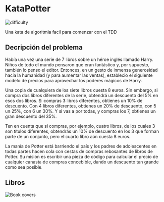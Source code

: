 # KataPotter
![difficulty][difficulty]

Una kata de algoritmia facil para comenzar con el TDD

## Decripción del problema
Había una vez una serie de 7 libros sobre un héroe inglés llamado Harry. Niños de todo el mundo pensaron que eran fantástico y, por supuesto, también lo penso el editor. Entonces, en un gesto de inmensa generosidad hacia la humanidad (y para aumentar las ventas), establecio el siguiente modelo de precios para aprovechar los poderes mágicos de Harry.

Una copia de cualquiera de los siete libros cuesta 8 euros. Sin embargo, si compra dos libros diferentes de la serie, obtendrá un descuento del 5% en esos dos libros. Si compras 3 libros diferentes, obtienes un 10% de descuento. Con 4 libros diferentes, obtienes un 20% de descuento, con 5 un 25%, con 6 un 30%. Y si vas a por todas, y compras los 7, obtienes un gran descuento del 35%.

Ten en cuenta que si compras, por ejemplo, cuatro libros, de los cuales 3 son títulos diferentes, obtendrás un 10% de descuento en los 3 que forman parte de un conjunto, pero el cuarto libro aún cuesta 8 euros.

La manía de Potter está barriendo el país y los padres de adolescentes en todas partes hacen cola con cestas de compras rebosantes de libros de Potter. Su misión es escribir una pieza de código para calcular el precio de cualquier canasta de compras concebible, dando un descuento tan grande como sea posible.

## Libros
![Book covers][Book_Covers]

[difficulty]: https://img.shields.io/badge/Dificultad-Facil-green.svg
[Book_Covers]: http://www.hogwartsla.com/news/uploads/covers_all.jpg